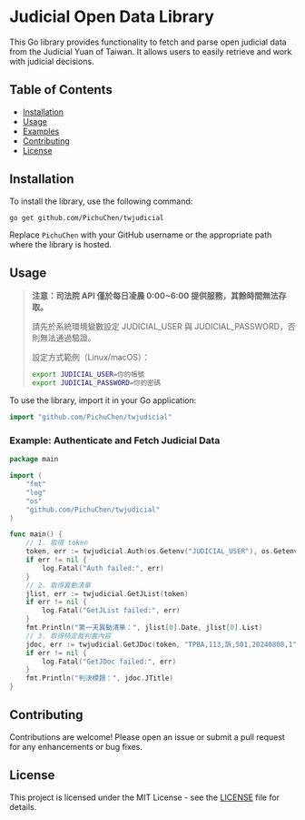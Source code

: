 # Judicial Open Data Library

This Go library provides functionality to fetch and parse open judicial data from the Judicial Yuan of Taiwan. It allows users to easily retrieve and work with judicial decisions.

## Table of Contents

- [Installation](#installation)
- [Usage](#usage)
- [Examples](#examples)
- [Contributing](#contributing)
- [License](#license)

## Installation

To install the library, use the following command:

```
go get github.com/PichuChen/twjudicial
```

Replace `PichuChen` with your GitHub username or the appropriate path where the library is hosted.

## Usage

> **注意：司法院 API 僅於每日凌晨 0:00~6:00 提供服務，其餘時間無法存取。**
>
> 請先於系統環境變數設定 JUDICIAL_USER 與 JUDICIAL_PASSWORD，否則無法通過驗證。
>
> 設定方式範例（Linux/macOS）：
> ```bash
> export JUDICIAL_USER=你的帳號
> export JUDICIAL_PASSWORD=你的密碼
> ```

To use the library, import it in your Go application:

```go
import "github.com/PichuChen/twjudicial"
```

### Example: Authenticate and Fetch Judicial Data

```go
package main

import (
    "fmt"
    "log"
    "os"
    "github.com/PichuChen/twjudicial"
)

func main() {
    // 1. 取得 token
    token, err := twjudicial.Auth(os.Getenv("JUDICIAL_USER"), os.Getenv("JUDICIAL_PASSWORD"))
    if err != nil {
        log.Fatal("Auth failed:", err)
    }
    // 2. 取得異動清單
    jlist, err := twjudicial.GetJList(token)
    if err != nil {
        log.Fatal("GetJList failed:", err)
    }
    fmt.Println("第一天異動清單：", jlist[0].Date, jlist[0].List)
    // 3. 取得特定裁判書內容
    jdoc, err := twjudicial.GetJDoc(token, "TPBA,113,訴,501,20240808,1")
    if err != nil {
        log.Fatal("GetJDoc failed:", err)
    }
    fmt.Println("判決標題：", jdoc.JTitle)
}
```

## Contributing

Contributions are welcome! Please open an issue or submit a pull request for any enhancements or bug fixes.

## License

This project is licensed under the MIT License - see the [LICENSE](LICENSE) file for details.